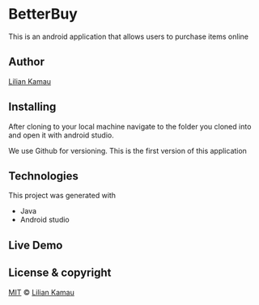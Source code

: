 # BetterBuy
This is an android application that allows users to purchase items online



## Author
[Lilian Kamau](https://github.com/lilianjerikamau/lilianjerikamau.github.io)

## Installing
After cloning to your local machine navigate to the folder you cloned into and open it with android studio.

We use Github for versioning. This is the first version of this application

## Technologies

This project was generated with
* Java 
* Android studio
## Live Demo


## License & copyright

[MIT](https://choosealicense.com/licenses/mit/) © [Lilian Kamau](https://github.com/lilianjerikamau/lilianjerikamau.github.io)




